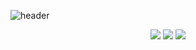 <!-- # DevStudyProject -->
![header](https://capsule-render.vercel.app/api?type=wave&color=auto&height=300&section=header&text=DevStudy%20Project&fontSize=90)
<!-- <img src="https://capsule-render.vercel.app/api?type=wave&color=auto&height=200&section=header&text=capsule%20render&fontSize=80" /> -->
<div align="center">
	<img src="https://img.shields.io/badge/Java-007396?style=flat&logo=Java&logoColor=white" />
	<img src="https://img.shields.io/badge/HTML5-E34F26?style=flat&logo=HTML5&logoColor=white" />
	<img src="https://img.shields.io/badge/CSS3-1572B6?style=flat&logo=CSS3&logoColor=white" />
</div>
